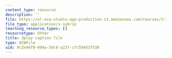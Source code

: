 ```yaml
---
content_type: resource
description: ''
file: https://ol-ocw-studio-app-production.s3.amazonaws.com/courses/3-320-atomistic-computer-modeling-of-materials-sma-5107-spring-2005/9c2e44f9099a59c8a237cfc594d3f530_ZsqPyPe7B5w.vtt
file_type: application/x-subrip
learning_resource_types: []
resourcetype: Other
title: 3play caption file
type: OCWFile
uid: 9c2e44f9-099a-59c8-a237-cfc594d3f530
---
```

